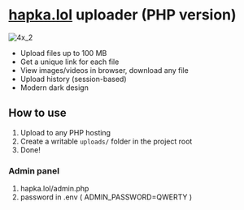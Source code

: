 # [hapka.lol](https://hapka.lol/) uploader (PHP version)

![4x_2](https://github.com/user-attachments/assets/09771b2d-98ec-401a-8918-583ef7b76ea7)

- Upload files up to 100 MB
- Get a unique link for each file
- View images/videos in browser, download any file
- Upload history (session-based)
- Modern dark design

## How to use

1. Upload to any PHP hosting
2. Create a writable `uploads/` folder in the project root
3. Done!

### Admin panel

1. hapka.lol/admin.php
2. password in .env ( ADMIN_PASSWORD=QWERTY )

